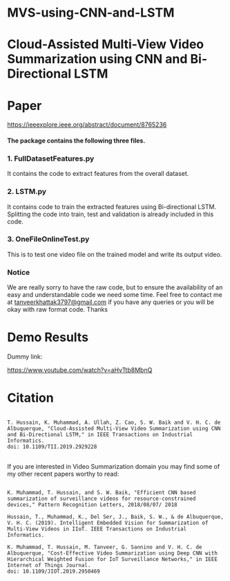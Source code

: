 # MVS-using-CNN-and-LSTM
Cloud-Assisted Multi-View Video Summarization using CNN and Bi-Directional LSTM 
==================

Paper
=========
https://ieeexplore.ieee.org/abstract/document/8765236

#### The package contains the following three files.

### 1. FullDatasetFeatures.py
It contains the code to extract features from the overall dataset. 

### 2. LSTM.py
It contains code to train the extracted features using Bi-directional LSTM. Splitting the code into train, test and validation is already included in this code.

### 3. OneFileOnlineTest.py
This is to test one video file on the trained model and write its output video.

### Notice
We are really sorry to have the raw code, but to ensure the availability of an easy and understandable code we need some time.
Feel free to contact me at tanveerkhattak3797@gmail.com if you have any queries or you will be okay with raw format code.
Thanks

Demo Results 
=========
Dummy link:

https://www.youtube.com/watch?v=aHvTtb8MbnQ

# Citation
<pre>
<code>
T. Hussain, K. Muhammad, A. Ullah, Z. Cao, S. W. Baik and V. H. C. de Albuquerque, "Cloud-Assisted Multi-View Video Summarization using CNN and Bi-Directional LSTM," in IEEE Transactions on Industrial Informatics.
doi: 10.1109/TII.2019.2929228
</code>
</pre>

If you are interested in Video Summarization domain you may find some of my other recent papers worthy to read:

<pre>
<code>
K. Muhammad, T. Hussain, and S. W. Baik, "Efficient CNN based summarization of surveillance videos for resource-constrained devices," Pattern Recognition Letters, 2018/08/07/ 2018

Hussain, T., Muhammad, K., Del Ser, J., Baik, S. W., & de Albuquerque, V. H. C. (2019). Intelligent Embedded Vision for Summarization of Multi-View Videos in IIoT. IEEE Transactions on Industrial Informatics.

K. Muhammad, T. Hussain, M. Tanveer, G. Sannino and V. H. C. de Albuquerque, "Cost-Effective Video Summarization using Deep CNN with Hierarchical Weighted Fusion for IoT Surveillance Networks," in IEEE Internet of Things Journal.
doi: 10.1109/JIOT.2019.2950469
</code>
</pre>



